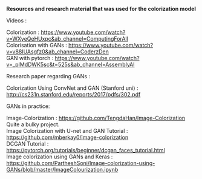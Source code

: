 **Resources and research material that was used for the colorization model**

Videos :

Colorization : https://www.youtube.com/watch?v=WXyeQeHUxpc&ab_channel=ComputingForAll \
Colorisation with GANs : https://www.youtube.com/watch?v=v88IUAsgfz0&ab_channel=CoderzDen \
GAN with pytorch : https://www.youtube.com/watch?v=_pIMdDWK5sc&t=525s&ab_channel=AssemblyAI

Research paper regarding GANs : 

Colorization Using ConvNet and GAN (Stanford uni) : http://cs231n.stanford.edu/reports/2017/pdfs/302.pdf


GANs in practice: 

Image-Colorization : https://github.com/TengdaHan/Image-Colorization  Quite a bulky project. \
Image Colorization with U-net and GAN Tutorial : https://github.com/mberkay0/image-colorization \
DCGAN Tutorial : https://pytorch.org/tutorials/beginner/dcgan_faces_tutorial.html \
Image colorization using GANs and Keras : https://github.com/PartheshSoni/Image-colorization-using-GANs/blob/master/ImageColourization.ipynb
